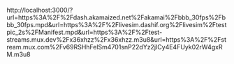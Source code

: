 http://localhost:3000/?url=https%3A%2F%2Fdash.akamaized.net%2Fakamai%2Fbbb_30fps%2Fbbb_30fps.mpd&url=https%3A%2F%2Flivesim.dashif.org%2Flivesim%2Ftestpic_2s%2FManifest.mpd&url=https%3A%2F%2Ftest-streams.mux.dev%2Fx36xhzz%2Fx36xhzz.m3u8&url=https%3A%2F%2Fstream.mux.com%2Fv69RSHhFelSm4701snP22dYz2jICy4E4FUyk02rW4gxRM.m3u8
